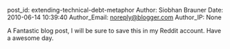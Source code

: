 post_id: extending-technical-debt-metaphor
Author: Siobhan Brauner
Date: 2010-06-14 10:39:40
Author_Email: noreply@blogger.com
Author_IP: None

A Fantastic blog post, I will be sure to save this in my Reddit account. Have
a awesome day.
